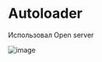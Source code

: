 # Autoloader

Использовал Open server

![image](https://user-images.githubusercontent.com/71909269/170862619-3a150a84-8361-4471-8c97-84234ecd9688.png)
